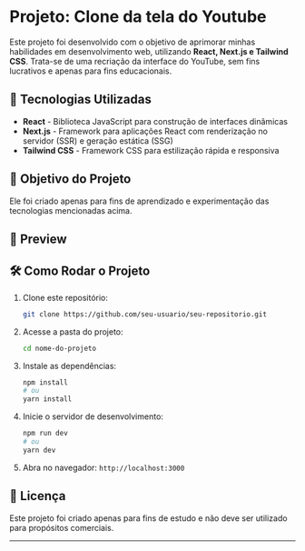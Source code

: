 # Projeto: Clone da tela do Youtube

Este projeto foi desenvolvido com o objetivo de aprimorar minhas habilidades em desenvolvimento web, utilizando **React, Next.js e Tailwind CSS**. Trata-se de uma recriação da interface do YouTube, sem fins lucrativos e apenas para fins educacionais.

## 🚀 Tecnologias Utilizadas

- **React** - Biblioteca JavaScript para construção de interfaces dinâmicas
- **Next.js** - Framework para aplicações React com renderização no servidor (SSR) e geração estática (SSG)
- **Tailwind CSS** - Framework CSS para estilização rápida e responsiva

## 📌 Objetivo do Projeto

Ele foi criado apenas para fins de aprendizado e experimentação das tecnologias mencionadas acima.

## 📸 Preview



## 🛠 Como Rodar o Projeto

1. Clone este repositório:
   ```bash
   git clone https://github.com/seu-usuario/seu-repositorio.git
   ```
2. Acesse a pasta do projeto:
   ```bash
   cd nome-do-projeto
   ```
3. Instale as dependências:
   ```bash
   npm install
   # ou
   yarn install
   ```
4. Inicie o servidor de desenvolvimento:
   ```bash
   npm run dev
   # ou
   yarn dev
   ```
5. Abra no navegador: `http://localhost:3000`

## 📜 Licença

Este projeto foi criado apenas para fins de estudo e não deve ser utilizado para propósitos comerciais.

---



